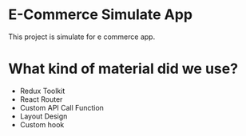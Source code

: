 # E-Commerce Simulate App

This project is simulate for e commerce app.

# What kind of material did we use?
- Redux Toolkit
- React Router
- Custom API Call Function
- Layout Design
- Custom hook